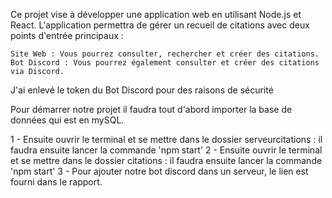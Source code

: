 Ce projet vise à développer une application web en utilisant Node.js et React. L'application permettra de gérer un recueil de citations avec deux points d'entrée principaux :

    Site Web : Vous pourrez consulter, rechercher et créer des citations.
    Bot Discord : Vous pourrez également consulter et créer des citations via Discord.

J'ai enlevé le token du Bot Discord pour des raisons de sécurité

Pour démarrer notre projet il faudra tout d'abord importer la base de données qui est en mySQL.

1 - Ensuite ouvrir le terminal et se mettre dans le dossier serveurcitations : il faudra ensuite lancer la commande 'npm start'
2 - Ensuite ouvrir le terminal et se mettre dans le dossier citations : il faudra ensuite lancer la commande 'npm start'
3 - Pour ajouter notre bot discord dans un serveur, le lien est fourni dans le rapport.
